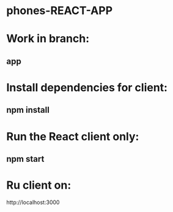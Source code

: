 # phones-REACT-APP

# Work in branch:
## app

# Install dependencies for client:
## npm install
 
 # Run the React client only:
## npm start
 
 # Ru client on:
 http://localhost:3000
